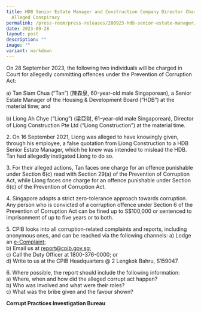 ```yaml
---
title: HDB Senior Estate Manager and Construction Company Director Charged For
  Alleged Conspiracy
permalink: /press-room/press-releases/280923-hdb-senior-estate-manager/
date: 2023-09-28
layout: post
description: ""
image: ""
variant: markdown
---
```

On 28 September 2023, the following two individuals will be charged in Court for allegedly committing offences under the Prevention of Corruption Act:

a)	Tan Siam Chua (“Tan”) (陳森泉, 60-year-old male Singaporean), a Senior Estate Manager of the Housing & Development Board (“HDB”) at the material time; and

b)	Liong Ah Chye (“Liong”) (梁亞财, 61-year-old male Singaporean), Director of Liong Construction Pte Ltd (“Liong Construction”) at the material time.

2\. On 16 September 2021, Liong was alleged to have knowingly given, through his employee, a false quotation from Liong Construction to a HDB Senior Estate Manager, which he knew was intended to mislead the HDB. Tan had allegedly instigated Liong to do so.  

3\.	For their alleged actions, Tan faces one charge for an offence punishable under Section 6(c) read with Section 29(a) of the Prevention of Corruption Act, while Liong faces one charge for an offence punishable under Section 6(c) of the Prevention of Corruption Act.

4\.	Singapore adopts a strict zero-tolerance approach towards corruption. Any person who is convicted of a corruption offence under Section 6 of the Prevention of Corruption Act can be fined up to S$100,000 or sentenced to imprisonment of up to five years or to both.

5\. CPIB looks into all corruption-related complaints and reports, including anonymous ones, and can be reached via the following channels:
a) Lodge an [e-Complaint](https://www.cpib.gov.sg/e-services/e-complaint-for-corrupt-conduct);  
b) Email us at [report@cpib.gov.sg](mailto:report@cpib.gov.sg);  
c) Call the Duty Officer at 1800-376-0000; or  
d) Write to us at the CPIB Headquarters @ 2 Lengkok Bahru, S159047.

6\. Where possible, the report should include the following information:  
a) Where, when and how did the alleged corrupt act happen?  
b) Who was involved and what were their roles?  
c) What was the bribe given and the favour shown?

**Corrupt Practices Investigation Bureau**